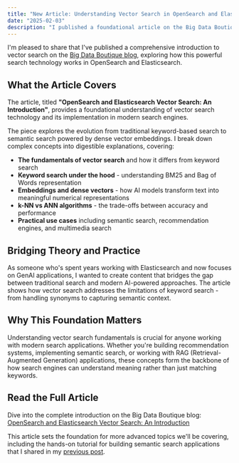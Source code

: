 ```yaml
---
title: "New Article: Understanding Vector Search in OpenSearch and Elasticsearch"
date: "2025-02-03"
description: "I published a foundational article on the Big Data Boutique blog introducing vector search concepts and how they work in OpenSearch and Elasticsearch."
---
```

I'm pleased to share that I've published a comprehensive introduction to vector search on the [Big Data Boutique blog](https://bigdataboutique.com/blog/opensearch-and-elasticsearch-vector-search-an-introduction-6af584), exploring how this powerful search technology works in OpenSearch and Elasticsearch.

## What the Article Covers

The article, titled **"OpenSearch and Elasticsearch Vector Search: An Introduction"**, provides a foundational understanding of vector search technology and its implementation in modern search engines.

The piece explores the evolution from traditional keyword-based search to semantic search powered by dense vector embeddings. I break down complex concepts into digestible explanations, covering:

- **The fundamentals of vector search** and how it differs from keyword search
- **Keyword search under the hood** - understanding BM25 and Bag of Words representation
- **Embeddings and dense vectors** - how AI models transform text into meaningful numerical representations
- **k-NN vs ANN algorithms** - the trade-offs between accuracy and performance
- **Practical use cases** including semantic search, recommendation engines, and multimedia search

## Bridging Theory and Practice

As someone who's spent years working with Elasticsearch and now focuses on GenAI applications, I wanted to create content that bridges the gap between traditional search and modern AI-powered approaches. The article shows how vector search addresses the limitations of keyword search - from handling synonyms to capturing semantic context.

## Why This Foundation Matters

Understanding vector search fundamentals is crucial for anyone working with modern search applications. Whether you're building recommendation systems, implementing semantic search, or working with RAG (Retrieval-Augmented Generation) applications, these concepts form the backbone of how search engines can understand meaning rather than just matching keywords.

## Read the Full Article

Dive into the complete introduction on the Big Data Boutique blog: [OpenSearch and Elasticsearch Vector Search: An Introduction](https://bigdataboutique.com/blog/opensearch-and-elasticsearch-vector-search-an-introduction-6af584)

This article sets the foundation for more advanced topics we'll be covering, including the hands-on tutorial for building semantic search applications that I shared in my [previous post](/blog/semantic-search-elasticsearch-tutorial/).
